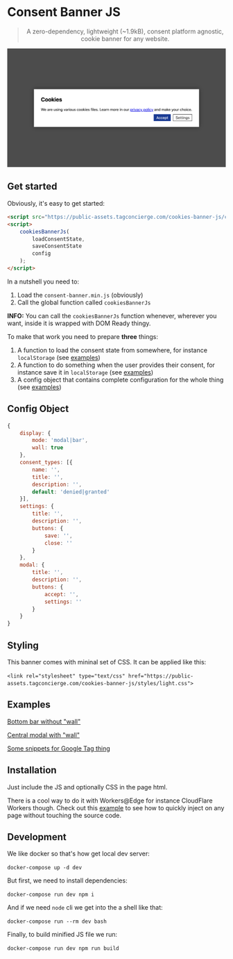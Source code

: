 # Consent Banner JS

> <p align="center">A zero-dependency, lightweight (~1.9kB), consent platform agnostic, cookie banner for any website.</p>

![Consent Banner as a bottom bar](assets/banner-example-modal.png "Consent Banner Example")

## Get started

Obviously, it's easy to get started:

```html
<script src="https://public-assets.tagconcierge.com/cookies-banner-js/consent-banner.min.js"></script>
<script>
    cookiesBannerJs(
        loadConsentState,
        saveConsentState
        config
    );
</script>
```

In a nutshell you need to:

1. Load the `consent-banner.min.js` (obviously)
2. Call the global function called `cookiesBannerJs`

**INFO:** You can call the `cookiesBannerJs` function whenever, wherever you want, inside it is wrapped with DOM Ready thingy.

To make that work you need to prepare **three** things:

1. A function to load the consent state from somewhere, for instance `localStorage` (see [examples](#examples))
2. A function to do something when the user provides their consent, for instance save it in `localStorage` (see [examples](#examples))
3. A config object that contains complete configuration for the whole thing (see [examples](#examples))


## Config Object


```js
{
    display: {
        mode: 'modal|bar',
        wall: true
    },
    consent_types: [{
        name: '',
        title: '',
        description: '',
        default: 'denied|granted'
    }],
    settings: {
        title: '',
        description: '',
        buttons: {
            save: '',
            close: ''
        }
    },
    modal: {
        title: '',
        description: '',
        buttons: {
            accept: '',
            settings: ''
        }
    }
}
```

## Styling

This banner comes with mininal set of CSS. It can be applied like this:

`<link rel="stylesheet" type="text/css" href="https://public-assets.tagconcierge.com/cookies-banner-js/styles/light.css">`

## Examples

[Bottom bar without "wall"](./www/bar.html)

[Central modal with "wall"](./www/modal.html)

[Some snippets for Google Tag thing](./www/gtm.html)


## Installation

Just include the JS and optionally CSS in the page html.

There is a cool way to do it with Workers@Edge for instance CloudFlare Workers though. Check out this [example](./www/worker.js) to see how to quickly inject on any page without touching the source code.


## Development

We like docker so that's how get local dev server:

`docker-compose up -d dev`

But first, we need to install dependencies:

`docker-compose run dev npm i`

And if we need `node` cli we get into the a shell like that:

`docker-compose run --rm dev bash`

Finally, to build minified JS file we run:

`docker-compose run dev npm run build`
